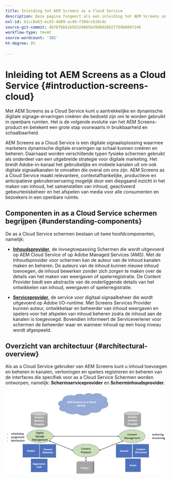```yaml
---
title: Inleiding tot AEM Screens as a Cloud Service
description: Deze pagina fungeert als een inleiding tot AEM Screens as a Cloud Service.
exl-id: b1cc0a63-ecd3-4d89-ac49-f384cc610cdc
source-git-commit: 4b76fbbb1b58324065b39d6928027759b0897246
workflow-type: tm+mt
source-wordcount: '382'
ht-degree: 0%

---
```


# Inleiding tot AEM Screens as a Cloud Service {#introduction-screens-cloud}

Met AEM Screens as a Cloud Service kunt u aantrekkelijke en dynamische digitale signage-ervaringen creëren die bedoeld zijn om te worden gebruikt in openbare ruimten. Het is de volgende evolutie van het AEM Screens-product en betekent een grote stap voorwaarts in bruikbaarheid en schaalbaarheid.

AEM Screens as a Cloud Service is een digitale signaaloplossing waarmee marketers dynamische digitale ervaringen op schaal kunnen creëren en beheren. Daarnaast worden verschillende typen fysieke schermen gebruikt als onderdeel van een uitgebreide strategie voor digitale marketing. Het breidt Adobe-in-kanaal het gebruikelijke en mobiele kanalen uit om ook digitale signaalkanalen te omvatten die overal om ons zijn. AEM Screens as a Cloud Service maakt relevantere, contextafhankelijke, productieve en anticipatieve gebruikerservaring mogelijk door een diepgaand inzicht in het maken van inhoud, het samenstellen van inhoud, geactiveerd gebeurtenisbeheer en het afspelen van media voor alle consumenten en bezoekers in een openbare ruimte.

## Componenten in as a Cloud Service schermen begrijpen {#understanding-components}

De as a Cloud Service schermen bestaan uit twee hoofdcomponenten, namelijk:

* **[Inhoudsprovider](https://experienceleague.adobe.com/docs/experience-manager-cloud-service/screens-as-cloud-service/configure-screens-cloud/using-screens-content-provider.html?lang=en)**, de invoegtoepassing Schermen die wordt uitgevoerd op AEM Cloud Service of op Adobe Managed Services (AMS). Met de Inhoudsprovider voor schermen kan de auteur van de inhoud kanalen maken en beheren. De auteurs van de inhoud kunnen nieuwe inhoud toevoegen, de inhoud bewerken zonder zich zorgen te maken over de details van het maken van weergaven of spelerregistratie. De Content Provider biedt een abstractie van de onderliggende details van het ontwikkelen van inhoud, weergaven of spelerregistratie.

* **[Serviceprovider](https://experienceleague.adobe.com/docs/experience-manager-cloud-service/screens-as-cloud-service/configure-screens-cloud/navigating-to-screens-services-provider.html?lang=en)**, de service voor digitaal signaalbeheer die wordt uitgevoerd op Adobe I/O-runtime. Met Screens Services Provider kunnen auteur, ontwikkelaar en beheerder van inhoud weergaven en spelers voor het afspelen van inhoud beheren zodra de inhoud aan de kanalen is toegevoegd. Bovendien informeert de Serviceverlener voor schermen de beheerder waar en wanneer inhoud op een hoog niveau wordt afgespeeld.


## Overzicht van architectuur {#architectural-overview}

Als as a Cloud Service gebruiker van AEM Screens kunt u inhoud toevoegen en beheren in kanalen, vertoningen en spelers registreren en beheren van de interfaces die specifiek voor as a Cloud Service Schermen worden ontworpen, namelijk: **Schermserviceprovider** en **Scherminhoudsprovider**.

![afbeelding](/help/screens-cloud/assets/architecture-screenscloud.png)
